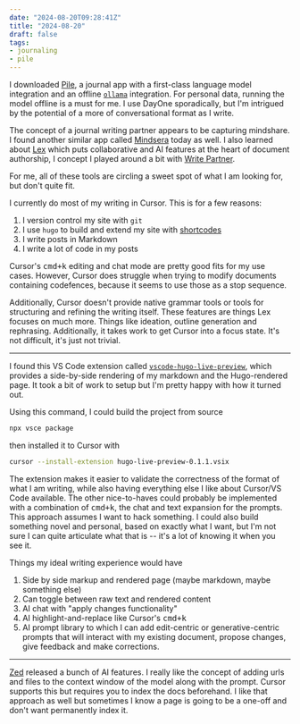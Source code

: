 ```yaml
---
date: "2024-08-20T09:28:41Z"
title: "2024-08-20"
draft: false
tags:
- journaling
- pile
---
```


I downloaded [Pile](https://github.com/UdaraJay/Pile), a journal app with a first-class language model integration and an offline [`ollama`](https://ollama.com/) integration.
For personal data, running the model offline is a must for me.
I use DayOne sporadically, but I'm intrigued by the potential of a more of conversational format as I write.

The concept of a journal writing partner appears to be capturing mindshare.
I found another similar app called [Mindsera](https://www.mindsera.com/) today as well.
I also learned about [Lex](https://lex.page) which puts collaborative and AI features at the heart of document authorship, I concept I played around a bit with [Write Partner](https://www.danielcorin.com/projects/write-partner).

For me, all of these tools are circling a sweet spot of what I am looking for, but don't quite fit.

I currently do most of my writing in Cursor.
This is for a few reasons:

1. I version control my site with `git`
2. I use `hugo` to build and extend my site with [shortcodes](https://gohugo.io/content-management/shortcodes)
3. I write posts in Markdown
4. I write a lot of code in my posts

Cursor's <kbd>cmd+k</kbd> editing and chat mode are pretty good fits for my use cases.
However, Cursor does struggle when trying to modify documents containing codefences, because it seems to use those as a stop sequence.

Additionally, Cursor doesn't provide native grammar tools or tools for structuring and refining the writing itself.
These features are things Lex focuses on much more.
Things like ideation, outline generation and rephrasing.
Additionally, it takes work to get Cursor into a focus state.
It's not difficult, it's just not trivial.

---

I found this VS Code extension called [`vscode-hugo-live-preview`](https://github.com/mejedi/vscode-hugo-live-preview), which provides a side-by-side rendering of my markdown and the Hugo-rendered page.
It took a bit of work to setup but I'm pretty happy with how it turned out.

Using this command, I could build the project from source

```sh
npx vsce package
```

then installed it to Cursor with

```sh
cursor --install-extension hugo-live-preview-0.1.1.vsix
```

The extension makes it easier to validate the correctness of the format of what I am writing, while also having everything else I like about Cursor/VS Code available.
The other nice-to-haves could probably be implemented with a combination of <kbd>cmd+k</kbd>, the chat and text expansion for the prompts.
This approach assumes I want to hack something.
I could also build something novel and personal, based on exactly what I want, but I'm not sure I can quite articulate what that is -- it's a lot of knowing it when you see it.

Things my ideal writing experience would have

1. Side by side markup and rendered page (maybe markdown, maybe something else)
2. Can toggle between raw text and rendered content
3. AI chat with "apply changes functionality"
4. AI highlight-and-replace like Cursor's <kbd>cmd+k</kbd>
5. AI prompt library to which I can add edit-centric or generative-centric prompts that will interact with my existing document, propose changes, give feedback and make corrections.

---

[Zed](https://zed.dev/blog/zed-ai) released a bunch of AI features.
I really like the concept of adding urls and files to the context window of the model along with the prompt.
Cursor supports this but requires you to index the docs beforehand.
I like that approach as well but sometimes I know a page is going to be a one-off and don't want permanently index it.
